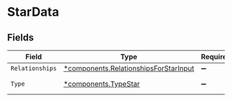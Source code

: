 # StarData


## Fields

| Field                                                                                         | Type                                                                                          | Required                                                                                      | Description                                                                                   |
| --------------------------------------------------------------------------------------------- | --------------------------------------------------------------------------------------------- | --------------------------------------------------------------------------------------------- | --------------------------------------------------------------------------------------------- |
| `Relationships`                                                                               | [*components.RelationshipsForStarInput](../../models/components/relationshipsforstarinput.md) | :heavy_minus_sign:                                                                            | N/A                                                                                           |
| `Type`                                                                                        | [*components.TypeStar](../../models/components/typestar.md)                                   | :heavy_minus_sign:                                                                            | Resource type                                                                                 |